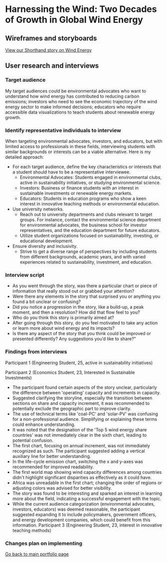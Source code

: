 # Harnessing the Wind: Two Decades of Growth in Global Wind Energy
## Wireframes and storyboards
[View our Shorthand story on Wind Energy](https://carnegiemellon.shorthandstories.com/harnessing-the-wind-two-decades-of-growth-in-global-wind-energy/)

## User research and interviews
###  Target audience
My target audiences could be environmental advocates who want to understand how wind energy has contributed to reducing carbon emissions; investors who need to see the economic trajectory of the wind energy sector to make informed decisions; educators who require accessible data visualizations to teach students about renewable energy growth.

### Identify representative individuals to interview
When targeting environmental advocates, investors, and educators, but with limited access to professionals in these fields, interviewing students with similar backgrounds or interests can be a viable alternative. Here is my detailed approach:
- For each target audience, define the key characteristics or interests that a student should have to be a representative interviewee.
  - Environmental Advocates: Students engaged in environmental clubs, active in sustainability initiatives, or studying environmental science.
  - Investors: Business or finance students with an interest in sustainable investments or renewable energy markets.
  - Educators: Students in education programs who show a keen interest in innovative teaching methods or environmental education.
- Use university networks.
  - Reach out to university departments and clubs relevant to target groups. For instance, contact the environmental science department for environmental advocates, the business school for investor    
    representatives, and the education department for future educators.
  - Utilize student organizations focused on sustainability, investing, or educational development.
- Ensure diversity and inclusivity.
  - Strive to get a diverse range of perspectives by including students from different backgrounds, academic years, and with varied experiences related to sustainability, investment, and education.

### Interview script
- As you went through the story, was there a particular chart or piece of information that really stood out or grabbed your attention?
- Were there any elements in the story that surprised you or anything you found a bit unclear or confusing?
- Did you notice a progression in the story, like a build-up, a peak moment, and then a resolution? How did that flow feel to you?
- Who do you think this story is primarily aimed at?
- After going through this story, do you feel motivated to take any action or learn more about wind energy and its impacts?
- Is there any aspect of the story that you think could be improved or presented differently? Any suggestions you’d like to share?"

### Findings from interviews
Participant 1 (Engineering Student, 25, active in sustainability initiatives)

Participant 2 (Economics Student, 23, Interested in Sustainable Investments)
- The participant found certain aspects of the story unclear, particularly the difference between 'operating' capacity and increments in capacity.
- Suggested clarifying the storyline, especially the transition between sections on share and capacity increment, it was recommended to potentially exclude the geographic part to improve clarity.
- The use of technical terms like 'coal-PC' and 'solar-PV' was confusing for a non-professional audience. Simplifying or explaining these terms could enhance understanding.
- It was noted that the designation of the 'Top 5 wind energy share countries' was not immediately clear in the sixth chart, leading to potential confusion.
- The first chart, focusing on annual increment, was not immediately recognized as such. The participant suggested adding a vertical auxiliary line for better understanding.
- In the life-cycle emission chart, switching the x and y-axes was recommended for improved readability.
- The first world map showing wind capacity differences among countries didn't highlight significant disparities as effectively as it could have.
- Africa was unreadable in the first chart; changing the order of regions or adjusting colors was advised for better visibility.
- The story was found to be interesting and sparked an interest in learning more about the field, indicating a successful engagement with the topic.
- While the current audience categorization (environmental advocates, investors, educators) was deemed reasonable, the participant suggested expanding it to include policymakers, government officers, and energy development companies, which could benefit from this information.
Participant 3 (Engineering Student, 23, interest in innovative teaching methods)


###  Changes plan on implementing

[Go back to main portfolio page](README.md)
